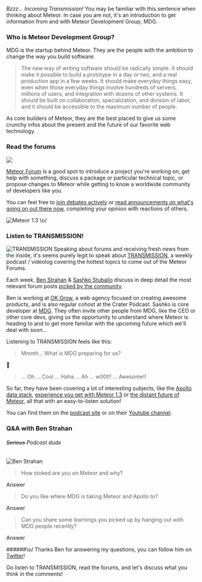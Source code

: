 *Bzzz... Incoming Transmission!* You may be familiar with this sentence when thinking about Meteor. In case you are not, it's an introduction to get information from and with Meteor Development Group, MDG.

### Who is Meteor Development Group?
MDG is the startup behind Meteor. They are the people with the ambition to change the way you build software:

> The new way of writing software should be radically simple. It should make it possible to build a prototype in a day or two, and a real production app in a few weeks. It should make everyday things easy, even when those everyday things involve hundreds of servers, millions of users, and integration with dozens of other systems. It should be built on collaboration, specialization, and division of labor, and it should be accessible to the maximum number of people.

As core builders of Meteor, they are the best placed to give us some crunchy infos about the present and the future of our favorite web technology.

### Read the forums
![](http://hacklearnmake.com/content/images/2016/03/Capture-d-e-cran-2016-03-29-10-27-19.png)

[Meteor Forum](http://forums.meteor.com) is a good spot to introduce a project you're working on, get help with something, discuss a package or particular technical topic, or propose changes to Meteor while getting to know a worldwide community of developers like you.

You can feel free to [join debates actively](https://forums.meteor.com/t/mdg-plan-for-a-tracking-package/19471/1) or [read announcements on what's going on out there now](https://forums.meteor.com/t/announcing-meteor-1-3-es2015-modules-app-testing-mobile-improvements-and-more/20182), completing your opinion with reactions of others.

![Meteor 1.3 \o/](http://hacklearnmake.com/content/images/2016/03/Capture-d-e-cran-2016-03-29-10-25-35-1.png)

### Listen to TRANSMISSION!
![TRANSMISSION](http://hacklearnmake.com/content/images/2016/03/Capture-d-e-cran-2016-03-29-11-15-00.png)
Speaking about forums and receiving fresh news from the inside, it's seems purely legit to speak about [TRANSMISSION](https://transmission.simplecast.fm/), a weekly podcast / videolog covering the hottest topics to come out of the Meteor Forums.

Each week, [Ben Strahan](https://twitter.com/_benstr) & [Sashko Stubailo](https://twitter.com/stubailo) discuss in deep detail the most relevant forum posts [picked by the community](https://forums.meteor.com/t/satellite-transmission-10-galaxy-hosting-and-package-tracking/19594).

Ben is working at [OK Grow](https://www.okgrow.com/), a web agency focused on creating awesome products, and is also regular cohost at the Crater Podcast. Sashko is core developer at [MDG](http://www.meteor.com). They often invite other people from MDG, like the CEO or other core devs, giving us the opportunity to understand where Meteor is heading to and to get more familiar with the upcoming future which we'll deal with soon...

Listening to TRANSMISSION feels like this:
> Mmmh... What is MDG preparing for us?

📡

>... Oh ... Cool ... Haha ... Ah ... w00t!! ... Awesome!!

So far, they have been covering a lot of interesting subjects, like the [Apollo data stack](https://transmission.simplecast.fm/7), [experience you get with Meteor 1.3](https://transmission.simplecast.fm/5) or [the distant future of Meteor](https://transmission.simplecast.fm/8), all that with an easy-to-listen solution!

You can find them on the [podcast site](https://transmission.simplecast.fm/) or on their [Youtube channel](https://www.youtube.com/playlist?list=PLTUf4ytkmI8Q7cbf4J6aQEYun5g8fxt9B17).

### Q&A with Ben Strahan
###### ~~Serious~~ Podcast dude
![Ben Strahan](http://hacklearnmake.com/content/images/2016/04/hacklearnmake-ben-strahan.jpg)
> How stoked are you on Meteor and why?

Answer

> Do you like where MDG is taking Meteor and Apollo to?

Answer

> Can you share some learnings you picked up by hanging out with MDG people recently?

Answer


######\o/
Thanks Ben for answering my questions, you can follow him on [Twitter](https://twitter.com/_benstr)!

Go listen to TRANSMISSION, read the forums, and let's discuss what you think in the comments!
